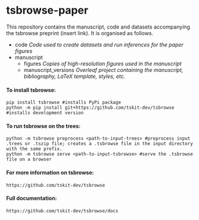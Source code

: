 # tsbrowse-paper
This repository contains the manuscript, code and datasets accompanying the tsbrowse preprint (insert link). 
It is organised as follows.  
- code *Code used to create datasets and run inferences for the paper figures*
- manuscript
    - figures *Copies of high-resolution figures used in the manuscript*
    - manuscript_versions *Overleaf project containing the manuscript, bibliography, LaTeX template, styles, etc.*

#### To install tsbrowse:  
    pip install tsbrowse #installs PyPi package  
    python -m pip install git+https://github.com/tskit-dev/tsbrowse #installs development version  
  
#### To run tsbrowse on the trees:  
    python -m tsbrowse preprocess <path-to-input-trees> #preprocess input .trees or .tszip file; creates a .tsbrowse file in the input directory with the same prefix.  
    python -m tsbrowse serve <path-to-input-tsbrowse> #serve the .tsbrowse file on a browser  
  
#### For more information on tsbrowse: 
    https://github.com/tskit-dev/tsbrowse  
#### Full documentation: 
    https://github.com/tskit-dev/tsbrowse/docs  
